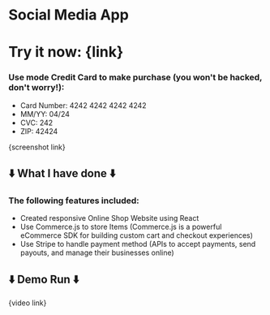 # Social Media App
# Try it now: {link}
### Use mode Credit Card to make purchase (you won't be hacked, don't worry!): 
- Card Number: 4242 4242 4242 4242
- MM/YY: 04/24
- CVC: 242
- ZIP: 42424

{screenshot link}


## ⬇️ What I have done ⬇️
### The following features included:
- Created responsive Online Shop Website using React
- Use Commerce.js to store Items (Commerce.js is a powerful eCommerce SDK for building custom cart and checkout experiences)
- Use Stripe to handle payment method (APIs to accept payments, send payouts, and manage their businesses online)

## ⬇️ Demo Run ⬇️ 
{video link}
